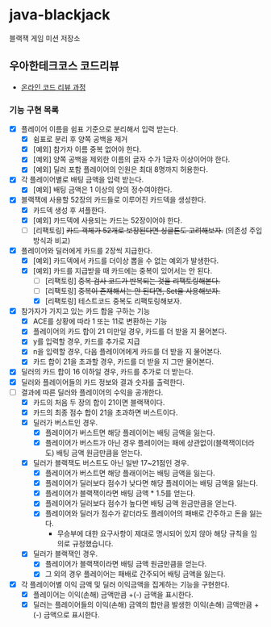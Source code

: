 # java-blackjack

블랙잭 게임 미션 저장소

## 우아한테크코스 코드리뷰

* [온라인 코드 리뷰 과정](https://github.com/woowacourse/woowacourse-docs/blob/master/maincourse/README.md)

### 기능 구현 목록

- [x] 플레이어 이름을 쉼표 기준으로 분리해서 입력 받는다.
    - [x] 쉼표로 분리 후 양쪽 공백을 제거
    - [x] [예외] 참가자 이름 중복 없어야 한다.
    - [x] [예외] 양쪽 공백을 제외한 이름의 글자 수가 1글자 이상이어야 한다.
    - [x] [예외] 딜러 포함 플레이어의 인원은 최대 8명까지 허용한다.
- [x] 각 플레이어별로 배팅 금액을 입력 받는다.
    - [x] [예외] 배팅 금액은 1 이상의 양의 정수여야한다.
- [x] 블랙잭에 사용할 52장의 카드들로 이루어진 카드덱을 생성한다.
    - [x] 카드덱 생성 후 셔플한다.
    - [x] [예외] 카드덱에 사용되는 카드는 52장이어야 한다.
    - [ ] [리팩토링] ~~카드 객체가 52개로 보장된다면 싱글톤도 고려해보자.~~ (의존성 주입 방식과 비교)
- [x] 플레이어와 딜러에게 카드를 2장씩 지급한다.
    - [x] [예외] 카드덱에서 카드를 더이상 뽑을 수 없는 예외가 발생한다.
    - [x] [예외] 카드를 지급받을 때 카드에는 중복이 있어서는 안 된다.
        - [ ] [리팩토링] ~~중복 검사 코드가 반복되는 것을 리팩토링해본다.~~
        - [ ] [리팩토링] ~~중복이 존재해서는 안 된다면, Set을 사용해보자.~~
        - [x] [리팩토링] 테스트코드 중복도 리팩토링해보자.
- [x] 참가자가 가지고 있는 카드 합을 구하는 기능
    - [x] ACE를 상황에 따라 1 또는 11로 변환하는 기능
    - [x] 플레이어의 카드 합이 21 미만일 경우, 카드를 더 받을 지 물어본다.
    - [x] y를 입력할 경우, 카드를 추가로 지급
    - [x] n을 입력할 경우, 다음 플레이어에게 카드를 더 받을 지 물어본다.
    - [x] 카드 합이 21을 초과할 경우, 카드를 더 받을 지 그만 물어본다.
- [x] 딜러의 카드 합이 16 이하일 경우, 카드를 추가로 더 받는다.
- [x] 딜러와 플레이어들의 카드 정보와 결과 숫자를 출력한다.
- [ ] 결과에 따른 딜러와 플레이어의 수익을 공개한다.
    - [x] 카드의 처음 두 장의 합이 21이면 블랙잭이다.
    - [x] 카드의 최종 점수 합이 21을 초과하면 버스트이다.
    - [x] 딜러가 버스트인 경우.
        - [x] 플레이어가 버스트면 해당 플레이어는 배팅 금액을 잃는다.
        - [x] 플레이어가 버스트가 아닌 경우 플레이어는 패에 상관없이(블랙잭이더라도) 배팅 금액 원금만큼을 얻는다.
    - [x] 딜러가 블랙잭도 버스트도 아닌 일반 17~21점인 경우.
        - [x] 플레이어가 버스트면 해당 플래이어는 배팅 금액을 잃는다.
        - [x] 플레이어가 딜러보다 점수가 낮다면 해당 플레이어는 배팅 금액을 잃는다.
        - [x] 플레이어가 블랙잭이라면 배팅 금액 * 1.5를 얻는다.
        - [x] 플레이어가 딜러보다 점수가 높다면 배팅 금액 원금만큼을 얻는다.
        - [x] 플레이어와 딜러가 점수가 같더라도 플레이어의 패배로 간주하고 돈을 잃는다.
            - 무승부에 대한 요구사항이 제대로 명시되어 있지 않아 해당 규칙을 임의로 규정했습니다.
    - [x] 딜러가 블랙잭인 경우.
        - [x] 플레이어가 블랙잭이라면 배팅 금액 원금만큼을 얻는다.
        - [x] 그 외의 경우 플레이어는 패배로 간주되어 배팅 금액을 잃는다.
- [x] 각 플레이어별 이익 금액 및 딜러 이익금액을 집계하는 기능을 구현한다.
    - [x] 플레이어는 이익(손해) 금액만큼 +(-) 금액을 표시한다.
    - [x] 딜러는 플레이어들의 이익(손해) 금액의 합만큼 발생한 이익(손해) 금액만큼 +(-) 금액으로 표시한다.
